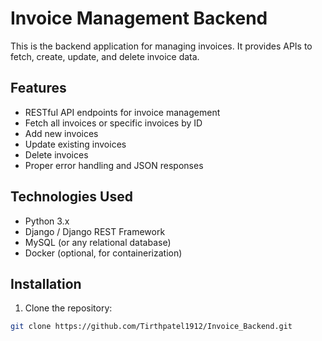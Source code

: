 # Invoice Management Backend

This is the backend application for managing invoices. It provides APIs to fetch, create, update, and delete invoice data.

## Features

- RESTful API endpoints for invoice management
- Fetch all invoices or specific invoices by ID
- Add new invoices
- Update existing invoices
- Delete invoices
- Proper error handling and JSON responses

## Technologies Used

- Python 3.x
- Django / Django REST Framework
- MySQL (or any relational database)
- Docker (optional, for containerization)

## Installation

1. Clone the repository:

```bash
git clone https://github.com/Tirthpatel1912/Invoice_Backend.git
